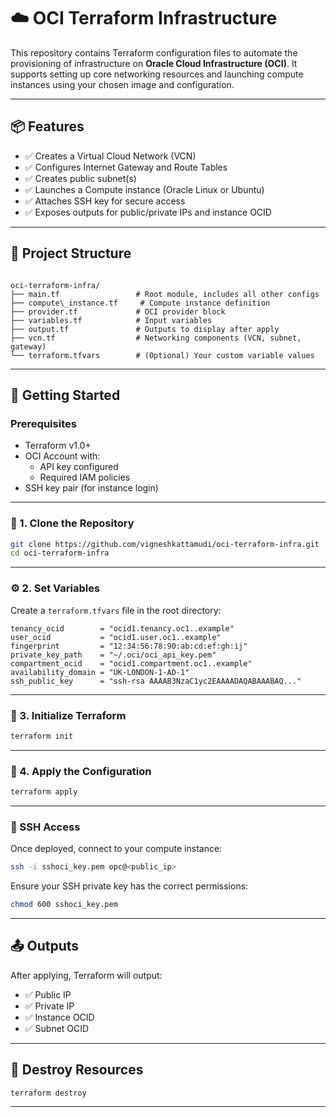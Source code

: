 # ☁️ OCI Terraform Infrastructure

This repository contains Terraform configuration files to automate the provisioning of infrastructure on **Oracle Cloud Infrastructure (OCI)**. It supports setting up core networking resources and launching compute instances using your chosen image and configuration.

---

## 📦 Features

- ✅ Creates a Virtual Cloud Network (VCN)
- ✅ Configures Internet Gateway and Route Tables
- ✅ Creates public subnet(s)
- ✅ Launches a Compute instance (Oracle Linux or Ubuntu)
- ✅ Attaches SSH key for secure access
- ✅ Exposes outputs for public/private IPs and instance OCID

---

## 📁 Project Structure

```

oci-terraform-infra/
├── main.tf                 # Root module, includes all other configs
├── compute\_instance.tf     # Compute instance definition
├── provider.tf             # OCI provider block
├── variables.tf            # Input variables
├── output.tf               # Outputs to display after apply
├── vcn.tf                  # Networking components (VCN, subnet, gateway)
└── terraform.tfvars        # (Optional) Your custom variable values

````

---

## 🚀 Getting Started

### Prerequisites

- Terraform v1.0+
- OCI Account with:
  - API key configured
  - Required IAM policies
- SSH key pair (for instance login)

---

### 🧰 1. Clone the Repository

```bash
git clone https://github.com/vigneshkattamudi/oci-terraform-infra.git
cd oci-terraform-infra
````

---

### ⚙️ 2. Set Variables

Create a `terraform.tfvars` file in the root directory:

```hcl
tenancy_ocid        = "ocid1.tenancy.oc1..example"
user_ocid           = "ocid1.user.oc1..example"
fingerprint         = "12:34:56:78:90:ab:cd:ef:gh:ij"
private_key_path    = "~/.oci/oci_api_key.pem"
compartment_ocid    = "ocid1.compartment.oc1..example"
availability_domain = "UK-LONDON-1-AD-1"
ssh_public_key      = "ssh-rsa AAAAB3NzaC1yc2EAAAADAQABAAABAQ..."
```

---

### 🔧 3. Initialize Terraform

```bash
terraform init
```

---

### 🚀 4. Apply the Configuration

```bash
terraform apply
```

---

### 🔐 SSH Access

Once deployed, connect to your compute instance:

```bash
ssh -i sshoci_key.pem opc@<public_ip>
```

Ensure your SSH private key has the correct permissions:

```bash
chmod 600 sshoci_key.pem
```

---

## 📤 Outputs

After applying, Terraform will output:

* ✅ Public IP
* ✅ Private IP
* ✅ Instance OCID
* ✅ Subnet OCID

---

## 🧹 Destroy Resources

```bash
terraform destroy
```

---